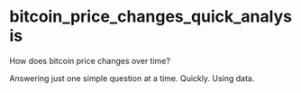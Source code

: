 # bitcoin_price_changes_quick_analysis

How does bitcoin price changes over time? 

Answering just one simple question at a time. Quickly. Using data.
